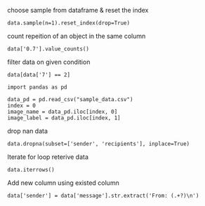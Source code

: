 choose sample from dataframe & reset the index
```
data.sample(n=1).reset_index(drop=True)
```


count repeition of an object in the same column 
```
data['0.7'].value_counts()
```
filter data on given condition 
```
data[data['7'] == 2]
```
```
import pandas as pd
```
```
data_pd = pd.read_csv("sample_data.csv")
index = 0
image_name = data_pd.iloc[index, 0]
image_label = data_pd.iloc[index, 1]
```
drop nan data
```
data.dropna(subset=['sender', 'recipients'], inplace=True)
```
Iterate for loop reterive data 
```
data.iterrows()
```
Add new column using existed column
```
data['sender'] = data['message'].str.extract('From: (.+?)\n')
```
